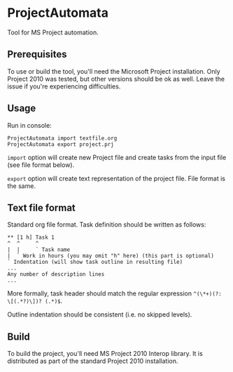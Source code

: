 ProjectAutomata
===============

Tool for MS Project automation.

## Prerequisites

To use or build the tool, you'll need the Microsoft Project installation. Only
Project 2010 was tested, but other versions should be ok as well. Leave the
issue if you're experiencing difficulties.

## Usage

Run in console:

    ProjectAutomata import textfile.org
    ProjectAutomata export project.prj

`import` option will create new Project file and create tasks from the input
file (see file format below).

`export` option will create text representation of the project file. File
format is the same.

## Text file format

Standard org file format. Task definition should be written as follows:

    ** [1 h] Task 1
    ^  ^     ^
    |  |     ` Task name
    |  ` Work in hours (you may omit "h" here) (this part is optional)
    ` Indentation (will show task outline in resulting file)
    ...
    Any number of description lines
    ...

More formally, task header should match the regular expression
`^(\*+)(?: \[(.*?)\])? (.*)$`.

Outline indentation should be consistent (i.e. no skipped levels).
    
## Build

To build the project, you'll need MS Project 2010 Interop library. It is
distributed as part of the standard Project 2010 installation.